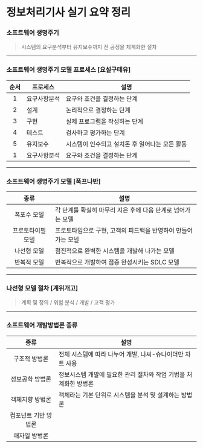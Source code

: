 # 정보처리기사 실기 요약 정리

### 소프트웨어 생명주기
> 시스템의 요구분석부터 유지보수까지 전 공정을 체계화한 절차
--- 
### 소프트웨어 생명주기 모델 프로세스 [요설구테유]
|순서|프로세스|설명|
|:---:|---|---|
|1|요구사항분석|요구와 조건을 결정하는 단계|
|2|설계|논리적으로 결정하는 단계|
|3|구현|실제 프로그램을 작성하는 단계|
|4|테스트|검사하고 평가하는 단계|
|5|유지보수|시스템이 인수되고 설치돈 후 일어나는 모든 활동|
|1|요구사항분석|요구와 조건을 결정하는 단계|
---
### 소프트웨어 생명주기 모델 [폭프나반]
|종류|설명|
|:---:|---|
|폭포수 모델|각 단계를 확실히 마무리 지은 후에 다음 단계로 넘어가는 모델|
|프로토타이필 모델|프로토타입으로 구현, 고객의 피드백을 반영하여 만들어가는 모델|
|나선형 모델|점진적으로 완벽한 시스템을 개발해 나가는 모델|
|반복적 모델|반복적으로 개발하여 점증 완성시키는 SDLC 모델|
---
### 나선형 모델 절차 [계위개고]
> 계획 및 정의 / 위험 분석 / 개발 / 고객 평가
---
### 소프트웨어 개발방법론 종류
|종류|설명|
|:---:|---|
|구조적 방법론|전체 시스템에 따라 나누어 개발, 나씨-슈나이더만 차트 사용|
|정보공학 방법론|정보시스템 개발에 필요한 관리 절차와 작업 기법을 처계화한 방법론|
|객체지향 방법론|객체라는 기본 단위로 시스템을 분석 및 설계하는 방법론|
|컴포넌트 기반 방법론||
|애자일 방법론||
